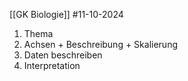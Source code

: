 [[GK Biologie]]
#11-10-2024 

1. Thema
2. Achsen + Beschreibung + Skalierung
3. Daten beschreiben
4. Interpretation